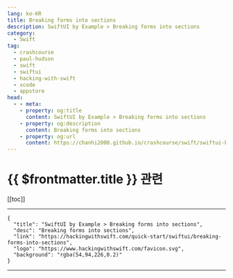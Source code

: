 ```yaml
---
lang: ko-KR
title: Breaking forms into sections
description: SwiftUI by Example > Breaking forms into sections
category:
  - Swift
tag: 
  - crashcourse
  - paul-hudson
  - swift
  - swiftui
  - hacking-with-swift
  - xcode
  - appstore
head:
  - - meta:
    - property: og:title
      content: SwiftUI by Example > Breaking forms into sections
    - property: og:description
      content: Breaking forms into sections
    - property: og:url
      content: https://chanhi2000.github.io/crashcourse/swift/swiftui-by-example/11-forms/breaking-forms-into-sections.html
---
```


# {{ $frontmatter.title }} 관련

[[toc]]

---

```component VPCard
{
  "title": "SwiftUI by Example > Breaking forms into sections",
  "desc": "Breaking forms into sections",
  "link": "https://hackingwithswift.com/quick-start/swiftui/breaking-forms-into-sections",
  "logo": "https://www.hackingwithswift.com/favicon.svg",
  "background": "rgba(54,94,226,0.2)"
}
```

---

<TagLinks />